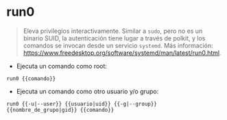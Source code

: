 # run0

> Eleva privilegios interactivamente.
> Similar a `sudo`, pero no es un binario SUID, la autenticación tiene lugar a través de polkit, y los comandos se invocan desde un servicio `systemd`.
> Más información: <https://www.freedesktop.org/software/systemd/man/latest/run0.html>.

- Ejecuta un comando como root:

`run0 {{comando}}`

- Ejecuta un comando como otro usuario y/o grupo:

`run0 {{-u|--user}} {{usuario|uid}} {{-g|--group}} {{nombre_de_grupo|gid}} {{comando}}`
